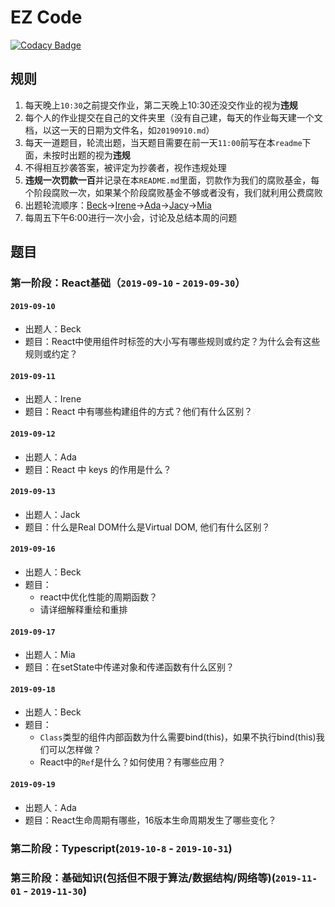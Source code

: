 # EZ Code

[![Codacy Badge](https://api.codacy.com/project/badge/Grade/7842225fe7e640deaabb37a7daa3015f)](https://www.codacy.com/manual/Enginebeck/ezcode?utm_source=github.com&utm_medium=referral&utm_content=erealmsoft/ezcode&utm_campaign=Badge_Grade)

## 规则

1.  每天晚上`10:30`之前提交作业，第二天晚上10:30还没交作业的视为**违规**
2.  每个人的作业提交在自己的文件夹里（没有自己建，每天的作业每天建一个文档，以这一天的日期为文件名，如`20190910.md`）
3.  每天一道题目，轮流出题，当天题目需要在前一天`11:00`前写在本`readme`下面，未按时出题的视为**违规**
4.  不得相互抄袭答案，被评定为抄袭者，视作违规处理
5.  **违规一次罚款一百**并记录在本`README.md`里面，罚款作为我们的腐败基金，每个阶段腐败一次，如果某个阶段腐败基金不够或者没有，我们就利用公费腐败
6.  出题轮流顺序：[Beck](https://github.com/Enginebeck)->[Irene](https://github.com/Irenedan)->[Ada](https://github.com/AdaWhere)->[Jacy](https://github.com/jacygogogo)->[Mia](https://github.com/miaZhang22)
7.  每周五下午6:00进行一次小会，讨论及总结本周的问题

## 题目

### 第一阶段：React基础（`2019-09-10` - `2019-09-30`）

#### `2019-09-10`

-   出题人：Beck
-   题目：React中使用组件时标签的大小写有哪些规则或约定？为什么会有这些规则或约定？

#### `2019-09-11`

-   出题人：Irene
-   题目：React 中有哪些构建组件的方式？他们有什么区别？

#### `2019-09-12`

-   出题人：Ada
-   题目：React 中 keys 的作用是什么？

#### `2019-09-13`

-   出题人：Jack
-   题目：什么是Real DOM什么是Virtual DOM, 他们有什么区别？

#### `2019-09-16`

-   出题人：Beck
-   题目：
    -   react中优化性能的周期函数？
    -   请详细解释重绘和重排

#### `2019-09-17`

-   出题人：Mia
-   题目：在setState中传递对象和传递函数有什么区别？

#### `2019-09-18`

-   出题人：Beck
-   题目：
    -   `Class`类型的组件内部函数为什么需要bind(this)，如果不执行bind(this)我们可以怎样做？
    -   React中的`Ref`是什么？如何使用？有哪些应用？

#### `2019-09-19`

-   出题人：Ada
-   题目：React生命周期有哪些，16版本生命周期发生了哪些变化？

### 第二阶段：Typescript(`2019-10-8` - `2019-10-31`)

### 第三阶段：基础知识(包括但不限于算法/数据结构/网络等)(`2019-11-01` - `2019-11-30`)
